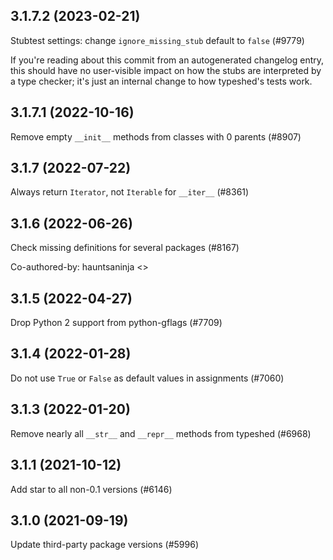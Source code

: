 ## 3.1.7.2 (2023-02-21)

Stubtest settings: change `ignore_missing_stub` default to `false` (#9779)

If you're reading about this commit from an autogenerated changelog entry, this should have no user-visible impact on how the stubs are interpreted by a type checker; it's just an internal change to how typeshed's tests work.

## 3.1.7.1 (2022-10-16)

Remove empty `__init__` methods from classes with 0 parents (#8907)

## 3.1.7 (2022-07-22)

Always return `Iterator`, not `Iterable` for `__iter__` (#8361)

## 3.1.6 (2022-06-26)

Check missing definitions for several packages (#8167)

Co-authored-by: hauntsaninja <>

## 3.1.5 (2022-04-27)

Drop Python 2 support from python-gflags (#7709)

## 3.1.4 (2022-01-28)

Do not use `True` or `False` as default values in assignments (#7060)

## 3.1.3 (2022-01-20)

Remove nearly all `__str__` and `__repr__` methods from typeshed (#6968)

## 3.1.1 (2021-10-12)

Add star to all non-0.1 versions (#6146)

## 3.1.0 (2021-09-19)

Update third-party package versions (#5996)

